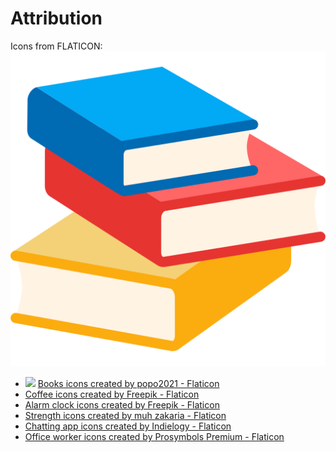# Attribution
Icons from FLATICON:
![Alt text](taskboard/src/assets/stack-of-books.png)
- <img src="https://github.com/majbrit/devChallenges/edit/main\devChallenges\FullstackDeveloper\MyTaskBoard\taskboard\src\assets/stack-of-books.png"> <a href="https://www.flaticon.com/free-icons/books" title="books icons">Books icons created by popo2021 - Flaticon</a>
- <a href="https://www.flaticon.com/free-icons/coffee" title="coffee icons">Coffee icons created by Freepik - Flaticon</a>
- <a href="https://www.flaticon.com/free-icons/alarm-clock" title="alarm clock icons">Alarm clock icons created by Freepik - Flaticon</a>
- <a href="https://www.flaticon.com/free-icons/strength" title="strength icons">Strength icons created by muh zakaria - Flaticon</a>
- <a href="https://www.flaticon.com/free-icons/chatting-app" title="chatting app icons">Chatting app icons created by Indielogy - Flaticon</a>
- <a href="https://www.flaticon.com/free-icons/office-worker" title="office worker icons">Office worker icons created by Prosymbols Premium - Flaticon</a>
